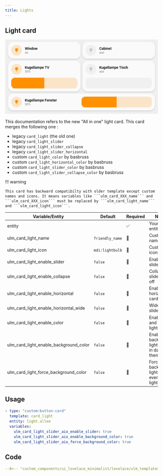 ```yaml
---
title: Lights
---
```


## Light card

![Image title](../../assets/img/card_light_combi.png)

This documentation refers to the new "All in one" light card.
This card merges the following one :
- legacy ```card_light``` (the old one)
- legacy ```card_light_slider```
- legacy ```card_light_slider_collapse```
- legacy ```card_light_slider_horizontal```
- custom ```card_light_color``` by basbruss 
- custom ```card_light_horizontal_color``` by basbruss 
- custom ```card_light_slider_color``` by basbruss 
- custom ```card_light_slider_collapse_color``` by basbruss 

!!! warning

    This card has backward compatibilty with older template except custom names and icons. It means variables like ```ulm_card_XXX_name``` and ```ulm_card_XXX_icon``` must be replaced by ```ulm_card_light_name``` and ```ulm_card_light_icon```.

|Variable/Entity|Default|Required|Notes|Requirement|
|--------|-------|--------|-----|-----------|
|entity| | :white_check_mark: | Your HA entity | |
|ulm_card_light_name| `friendly_name` | :red_circle: | Customize name | |
|ulm_card_light_icon| `mdi:lightbulb` | :red_circle: | Customize icon | |
|ulm_card_light_enable_slider| `false` | :red_circle: | Enable slider | |
|ulm_card_light_enable_collapse| `false` | :red_circle: | Collapse slider when off | Need `ulm_card_light_enable_slider: true` |
|ulm_card_light_enable_horizontal| `false` | :red_circle: | Enable horizontal card | |
|ulm_card_light_enable_horizontal_wide| `false` | :red_circle: | Wider slider | Need `ulm_card_light_enable_horizontal: true` |
|ulm_card_light_enable_color| `false` | :red_circle: | Enable icon and label light color | |
|ulm_card_light_enable_background_color| `false` | :red_circle: | Enable background light color in dark theme| |
|ulm_card_light_force_background_color| `false` | :red_circle: | Force background light color even in light theme | Need `ulm_card_light_enable_background_color: true` |

## Usage

```yaml
- type: "custom:button-card"
  template: card_light
  entity: light.allee
  variables:
    ulm_card_light_slider_aio_enable_slider: true
    ulm_card_light_slider_aio_enable_background_color: true
    ulm_card_light_slider_aio_force_background_color: true
```

## Code

```yaml title="card_light.yaml"
--8<-- "custom_components/ui_lovelace_minimalist/lovelace/ulm_templates/card_templates/cards/card_light.yaml"
```
